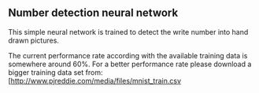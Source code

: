 ## Number detection neural network

This simple neural network is trained to detect the write number
into hand drawn pictures.

The current performance rate according with the available training
data is somewhere around 60%. For a better performance rate please
download a bigger training data set from:
[http://www.pjreddie.com/media/files/mnist_train.csv
 